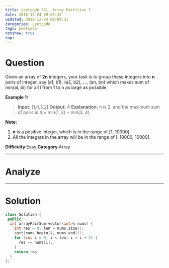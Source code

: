 ```yaml
---
title: Leetcode 561. Array Partition I
date: 2018-12-24 09:09:31
updated: 2018-12-24 09:09:31
categories: Leetcode
tags: Leetcode
notshow: true
top:
---
```


# Question

Given an array of  **2n**  integers, your task is to group these integers into  **n**  pairs of integer, say (a1, b1), (a2, b2), ..., (an, bn) which makes sum of min(ai, bi) for all i from 1 to n as large as possible.

**Example 1:**  

> **Input:** [1,4,3,2]
> **Output:** 4
> **Explanation:** n is 2, and the maximum sum of pairs is 4 = min(1, 2) + min(3, 4).

**Note:**  

1. **n**  is a positive integer, which is in the range of [1, 10000].
2. All the integers in the array will be in the range of [-10000, 10000].

**Difficulty**:Easy
**Category**:Array

<!-- more -->

------------

# Analyze

------------

# Solution

```cpp
class Solution {
 public:
  int arrayPairSum(vector<int>& nums) {
    int res = 0, len = nums.size();
    sort(nums.begin(), nums.end());
    for (int i = 0; i < len; i = i + 2) {
      res += nums[i];
    }
    return res;
  }
};
```